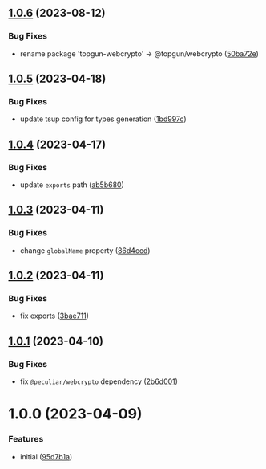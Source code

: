 ## [1.0.6](https://github.com/TopGunBuild/topgun-webcrypto/compare/v1.0.5...v1.0.6) (2023-08-12)


### Bug Fixes

* rename package 'topgun-webcrypto' -> @topgun/webcrypto ([50ba72e](https://github.com/TopGunBuild/topgun-webcrypto/commit/50ba72ed22787e48c774a8a034a788d743ec6050))

## [1.0.5](https://github.com/TopGunBuild/topgun-webcrypto/compare/v1.0.4...v1.0.5) (2023-04-18)


### Bug Fixes

* update tsup config for types generation ([1bd997c](https://github.com/TopGunBuild/topgun-webcrypto/commit/1bd997c530471af92345ba2ba8b3fff384755112))

## [1.0.4](https://github.com/TopGunBuild/topgun-webcrypto/compare/v1.0.3...v1.0.4) (2023-04-17)


### Bug Fixes

* update `exports` path ([ab5b680](https://github.com/TopGunBuild/topgun-webcrypto/commit/ab5b680885fc064648bf0aa840cd70e8218ccb26))

## [1.0.3](https://github.com/TopGunBuild/topgun-webcrypto/compare/v1.0.2...v1.0.3) (2023-04-11)


### Bug Fixes

* change `globalName` property ([86d4ccd](https://github.com/TopGunBuild/topgun-webcrypto/commit/86d4ccd3b28b778a4e23bd18de919b3282995297))

## [1.0.2](https://github.com/TopGunBuild/topgun-webcrypto/compare/v1.0.1...v1.0.2) (2023-04-11)


### Bug Fixes

* fix exports ([3bae711](https://github.com/TopGunBuild/topgun-webcrypto/commit/3bae71145d9714128574437e27f10c40848e08e4))

## [1.0.1](https://github.com/TopGunBuild/topgun-webcrypto/compare/v1.0.0...v1.0.1) (2023-04-10)


### Bug Fixes

* fix `@peculiar/webcrypto` dependency ([2b6d001](https://github.com/TopGunBuild/topgun-webcrypto/commit/2b6d0011d0450429cc635349e707837bb283d34a))

# 1.0.0 (2023-04-09)


### Features

* initial ([95d7b1a](https://github.com/TopGunBuild/topgun-webcrypto/commit/95d7b1a1a1b4417b01fc0f1121675dbd885aa4fa))
